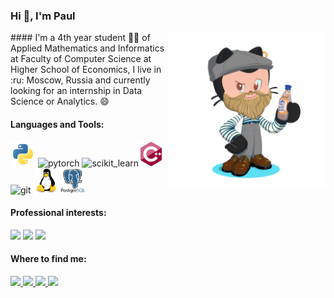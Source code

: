 <h3 align="Left">Hi 👋, I'm Paul</h3> <img src="https://github.com/paulyurlov/paulyurlov/blob/main/my-octocat-1633068557906.png" alt="giticon" align="right" width="250" height="250"/>
#### I'm a 4th year student 👨‍🎓 of Applied Mathematics and Informatics at Faculty of Computer Science at Higher School of Economics, I live in :ru: Moscow, Russia and currently looking for an internship in Data Science or Analytics. 😄
<h4 align="left">Languages and Tools:</h4>
<p align="left">  <img src="https://raw.githubusercontent.com/devicons/devicon/master/icons/python/python-original.svg" alt="python" width="40" height="40"/> <img src="https://www.vectorlogo.zone/logos/pytorch/pytorch-icon.svg" alt="pytorch" width="40" height="40"/> <img src="https://upload.wikimedia.org/wikipedia/commons/0/05/Scikit_learn_logo_small.svg" alt="scikit_learn" width="40" height="40"/><img src="https://raw.githubusercontent.com/devicons/devicon/master/icons/cplusplus/cplusplus-original.svg" alt="cplusplus" width="40" height="40"/>  <img src="https://www.vectorlogo.zone/logos/git-scm/git-scm-icon.svg" alt="git" width="40" height="40"/>  <img src="https://raw.githubusercontent.com/devicons/devicon/master/icons/linux/linux-original.svg" alt="linux" width="40" height="40"/>  <img src="https://raw.githubusercontent.com/devicons/devicon/master/icons/postgresql/postgresql-original-wordmark.svg" alt="postgresql" width="40" height="40"/> </p>
<h4 align="left">Professional interests:</h4>

<img src="https://img.shields.io/badge/-Data%20Science-brightgreen" height=26px/> <img src="https://img.shields.io/badge/-Anlytics-orange" height=26px/> <img src="https://img.shields.io/badge/-Machine%20Learning-blue" height=26px/>

<h4 align="left">Where to find me:</h4>

<a href="https://t.me/paulyurlov" target="_blank"> <img src="https://img.shields.io/badge/Telegram-2CA5E0?style=for-the-badge&logo=telegram&logoColor=white" /> </a>
<a href="https://www.linkedin.com/in/paulyurlov" target="_blank"> <img src="https://img.shields.io/badge/LinkedIn-0077B5?style=for-the-badge&logo=linkedin&logoColor=white" /> </a>
<a href="https://www.kaggle.com/paulyurlov" target="_blank"> <img src="https://img.shields.io/badge/ Kaggle-37bae8?style=for-the-badge" /> </a>
<a href="mailto:paulyurlov@ya.ru" target="_blank"> <img src="https://img.shields.io/badge/paulyurlov@ya.ru-black?style=for-the-badge&logo=maildotru" /> </a>
